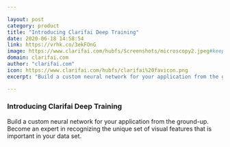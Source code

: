 ```yaml
---

layout: post
category: product
title: "Introducing Clarifai Deep Training"
date: 2020-06-18 14:58:54
link: https://vrhk.co/3ekFOnG
image: https://www.clarifai.com/hubfs/Screenshots/microscopy2.jpeg#keepProtocol
domain: clarifai.com
author: "clarifai.com"
icon: https://www.clarifai.com/hubfs/clarifai%20favicon.png
excerpt: "Build a custom neural network for your application from the ground-up. Become an expert in recognizing the unique set of visual features that is important in your data set."

---
```


### Introducing Clarifai Deep Training

Build a custom neural network for your application from the ground-up. Become an expert in recognizing the unique set of visual features that is important in your data set.